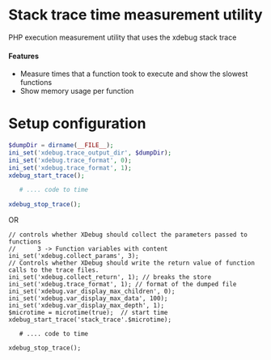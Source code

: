 # Stack trace time measurement utility
PHP execution measurement utility that uses the xdebug stack trace 

#### Features
 * Measure times that a function took to execute and show the slowest functions
 * Show memory usage per function

# Setup configuration
```php
$dumpDir = dirname(__FILE__);   
ini_set('xdebug.trace_output_dir', $dumpDir);  
ini_set('xdebug.trace_format', 0);  
ini_set('xdebug.trace_format', 1);   
xdebug_start_trace();   

   # .... code to time

xdebug_stop_trace();  
```
OR

```
// controls whether XDebug should collect the parameters passed to functions
//      3 -> Function variables with content
ini_set('xdebug.collect_params', 3);
// Controls whether XDebug should write the return value of function calls to the trace files.
ini_set('xdebug.collect_return', 1); // breaks the store
ini_set('xdebug.trace_format', 1); // format of the dumped file
ini_set('xdebug.var_display_max_children', 0);
ini_set('xdebug.var_display_max_data', 100);
ini_set('xdebug.var_display_max_depth', 1);
$microtime = microtime(true);  // start time
xdebug_start_trace('stack_trace'.$microtime);

   # .... code to time

xdebug_stop_trace(); 
```

